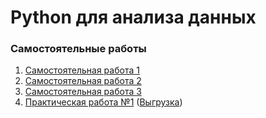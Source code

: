 # Python для анализа данных
### Самостоятельные работы

1. [Самостоятельная работа 1](Самостоятельная_работа_1.ipynb)
2. [Самостоятельная работа 2](Самостоятельная_работа_2.ipynb)
3. [Самостоятельная работа 3](Самостоятельная_работа_3.ipynb)
4. [Практическая работа №1](Практическая_работа_№1.ipynb) ([Выгрузка](https://drive.google.com/file/d/1YNyOtkskXtoa9qJjZ3LeQtj4lcFFMAdR/view?usp=share_link))
